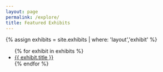 ```yaml
---
layout: page
permalink: /explore/
title: Featured Exhibits
---
```


{% assign exhibits = site.exhibits | where: 'layout','exhibit' %}
<ul>
  {% for exhibit in exhibits %}
    <li>
      <a href='{{ exhibit.url | absolute_url }}'>
        {{ exhibit.title }}
      </a>
    </li>
  {% endfor %}
</ul>

